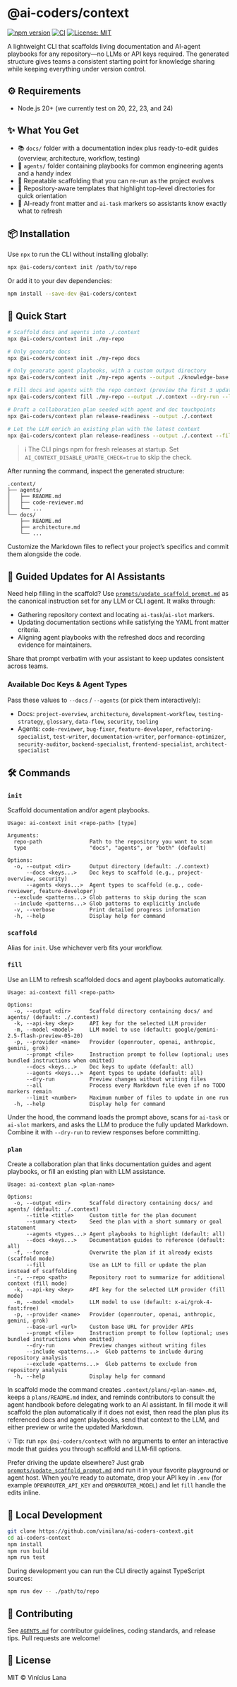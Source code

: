 # @ai-coders/context

[![npm version](https://badge.fury.io/js/@ai-coders%2Fcontext.svg)](https://www.npmjs.com/package/@ai-coders/context)
[![CI](https://github.com/vinilana/ai-coders-context/actions/workflows/ci.yml/badge.svg)](https://github.com/vinilana/ai-coders-context/actions/workflows/ci.yml)
[![License: MIT](https://img.shields.io/badge/License-MIT-yellow.svg)](https://opensource.org/licenses/MIT)

A lightweight CLI that scaffolds living documentation and AI-agent playbooks for any repository—no LLMs or API keys required. The generated structure gives teams a consistent starting point for knowledge sharing while keeping everything under version control.

## ⚙️ Requirements

- Node.js 20+ (we currently test on 20, 22, 23, and 24)

## ✨ What You Get

- 📚 `docs/` folder with a documentation index plus ready-to-edit guides (overview, architecture, workflow, testing)
- 🤖 `agents/` folder containing playbooks for common engineering agents and a handy index
- 🔁 Repeatable scaffolding that you can re-run as the project evolves
- 🧭 Repository-aware templates that highlight top-level directories for quick orientation
- 🧠 AI-ready front matter and `ai-task` markers so assistants know exactly what to refresh

## 📦 Installation

Use `npx` to run the CLI without installing globally:

```bash
npx @ai-coders/context init /path/to/repo
```

Or add it to your dev dependencies:

```bash
npm install --save-dev @ai-coders/context
```

## 🚀 Quick Start

```bash
# Scaffold docs and agents into ./.context
npx @ai-coders/context init ./my-repo

# Only generate docs
npx @ai-coders/context init ./my-repo docs

# Only generate agent playbooks, with a custom output directory
npx @ai-coders/context init ./my-repo agents --output ./knowledge-base

# Fill docs and agents with the repo context (preview the first 3 updates)
npx @ai-coders/context fill ./my-repo --output ./.context --dry-run --limit 3

# Draft a collaboration plan seeded with agent and doc touchpoints
npx @ai-coders/context plan release-readiness --output ./.context

# Let the LLM enrich an existing plan with the latest context
npx @ai-coders/context plan release-readiness --output ./.context --fill --dry-run
```

> ℹ️ The CLI pings npm for fresh releases at startup. Set `AI_CONTEXT_DISABLE_UPDATE_CHECK=true` to skip the check.

After running the command, inspect the generated structure:

```
.context/
├── agents/
│   ├── README.md
│   ├── code-reviewer.md
│   └── ...
└── docs/
    ├── README.md
    ├── architecture.md
    └── ...
```

Customize the Markdown files to reflect your project’s specifics and commit them alongside the code.

## 🧠 Guided Updates for AI Assistants

Need help filling in the scaffold? Use [`prompts/update_scaffold_prompt.md`](./prompts/update_scaffold_prompt.md) as the canonical instruction set for any LLM or CLI agent. It walks through:

- Gathering repository context and locating `ai-task`/`ai-slot` markers.
- Updating documentation sections while satisfying the YAML front matter criteria.
- Aligning agent playbooks with the refreshed docs and recording evidence for maintainers.

Share that prompt verbatim with your assistant to keep updates consistent across teams.

### Available Doc Keys & Agent Types

Pass these values to `--docs` / `--agents` (or pick them interactively):

- Docs: `project-overview`, `architecture`, `development-workflow`, `testing-strategy`, `glossary`, `data-flow`, `security`, `tooling`
- Agents: `code-reviewer`, `bug-fixer`, `feature-developer`, `refactoring-specialist`, `test-writer`, `documentation-writer`, `performance-optimizer`, `security-auditor`, `backend-specialist`, `frontend-specialist`, `architect-specialist`

## 🛠 Commands

### `init`
Scaffold documentation and/or agent playbooks.

```
Usage: ai-context init <repo-path> [type]

Arguments:
  repo-path               Path to the repository you want to scan
  type                    "docs", "agents", or "both" (default)

Options:
  -o, --output <dir>      Output directory (default: ./.context)
      --docs <keys...>    Doc keys to scaffold (e.g., project-overview, security)
      --agents <keys...>  Agent types to scaffold (e.g., code-reviewer, feature-developer)
  --exclude <patterns...> Glob patterns to skip during the scan
  --include <patterns...> Glob patterns to explicitly include
  -v, --verbose           Print detailed progress information
  -h, --help              Display help for command
```

### `scaffold`
Alias for `init`. Use whichever verb fits your workflow.

### `fill`
Use an LLM to refresh scaffolded docs and agent playbooks automatically.

```
Usage: ai-context fill <repo-path>

Options:
  -o, --output <dir>      Scaffold directory containing docs/ and agents/ (default: ./.context)
  -k, --api-key <key>     API key for the selected LLM provider
  -m, --model <model>     LLM model to use (default: google/gemini-2.5-flash-preview-05-20)
  -p, --provider <name>   Provider (openrouter, openai, anthropic, gemini, grok)
      --prompt <file>     Instruction prompt to follow (optional; uses bundled instructions when omitted)
      --docs <keys...>    Doc keys to update (default: all)
      --agents <keys...>  Agent types to update (default: all)
      --dry-run           Preview changes without writing files
      --all               Process every Markdown file even if no TODO markers remain
      --limit <number>    Maximum number of files to update in one run
  -h, --help              Display help for command
```

Under the hood, the command loads the prompt above, scans for `ai-task` or `ai-slot` markers, and asks the LLM to produce the fully updated Markdown. Combine it with `--dry-run` to review responses before committing.

### `plan`
Create a collaboration plan that links documentation guides and agent playbooks, or fill an existing plan with LLM assistance.

```
Usage: ai-context plan <plan-name>

Options:
  -o, --output <dir>      Scaffold directory containing docs/ and agents/ (default: ./.context)
      --title <title>     Custom title for the plan document
      --summary <text>    Seed the plan with a short summary or goal statement
      --agents <types...> Agent playbooks to highlight (default: all)
      --docs <keys...>    Documentation guides to reference (default: all)
  -f, --force             Overwrite the plan if it already exists (scaffold mode)
      --fill              Use an LLM to fill or update the plan instead of scaffolding
  -r, --repo <path>       Repository root to summarize for additional context (fill mode)
  -k, --api-key <key>     API key for the selected LLM provider (fill mode)
  -m, --model <model>     LLM model to use (default: x-ai/grok-4-fast:free)
  -p, --provider <name>   Provider (openrouter, openai, anthropic, gemini, grok)
      --base-url <url>    Custom base URL for provider APIs
      --prompt <file>     Instruction prompt to follow (optional; uses bundled instructions when omitted)
      --dry-run           Preview changes without writing files
      --include <patterns...>  Glob patterns to include during repository analysis
      --exclude <patterns...>  Glob patterns to exclude from repository analysis
  -h, --help              Display help for command
```

In scaffold mode the command creates `.context/plans/<plan-name>.md`, keeps a `plans/README.md` index, and reminds contributors to consult the agent handbook before delegating work to an AI assistant. In fill mode it will scaffold the plan automatically if it does not exist, then read the plan plus its referenced docs and agent playbooks, send that context to the LLM, and either preview or write the updated Markdown.

💡 Tip: run `npx @ai-coders/context` with no arguments to enter an interactive mode that guides you through scaffold and LLM-fill options.

Prefer driving the update elsewhere? Just grab [`prompts/update_scaffold_prompt.md`](./prompts/update_scaffold_prompt.md) and run it in your favorite playground or agent host. When you’re ready to automate, drop your API key in `.env` (for example `OPENROUTER_API_KEY` and `OPENROUTER_MODEL`) and let `fill` handle the edits inline.

## 🧰 Local Development

```bash
git clone https://github.com/vinilana/ai-coders-context.git
cd ai-coders-context
npm install
npm run build
npm run test
```

During development you can run the CLI directly against TypeScript sources:

```bash
npm run dev -- ./path/to/repo
```

## 🤝 Contributing

See [`AGENTS.md`](./AGENTS.md) for contributor guidelines, coding standards, and release tips. Pull requests are welcome!

## 📄 License

MIT © Vinícius Lana

